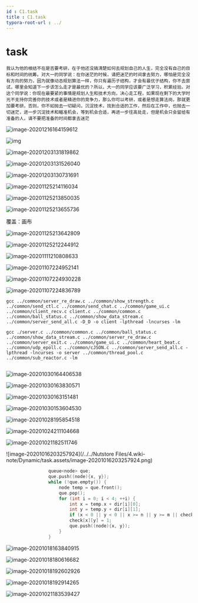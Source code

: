 ```yaml
---
id : C1.task
title : C1.task
typora-root-url : ../
---
```


# task

```
我认为他的根结不在是否要考研，在于他还没搞清楚如何去规划自己的人生，完全没有自己的目标和时间的统筹。对大一的同学说：在你迷茫的时候，请把迷茫的时间拿去努力，哪怕是完全没有方向的努力，因为就像动态规划算法一样，你只有遍历子结构，才会有最优子结构，你不去尝试，哪里会知道下一步该怎么走才是最优的？所以，大一的同学应该要广泛学习，积累经验。对这个同学说：你现在最要紧的事情是规划人生和技术方向，决心走工程，如果现在剩下的大学时光不支持你完善你的技术或者是精进你的竞争力，那么你可以考研，或者是想走算法岗，那就更加要考研，否则，你不如抛去一切疑问，沉淀技术，找到合适的工作，然后在工作中，也抛去一切迷茫，进一步沉淀技术和瞄准机会，等到机会合适，再进一步往高处走，但是机会只会留给有准备的人，请不要把准备的时间都拿去迷茫
```







![image-20201216164159612](/Image/C1.task-photo/image-20201216164159612.png)

![img](/Image/C1.task-photo/ab5ec5b8812763ef605335bfc124c02c79f7f6ce.png)



![image-20201203131819862](/Image/C1.task-photo/image-20201203131819862.png)

![image-20201203131526040](/Image/C1.task-photo/image-20201203131526040.png)

![image-20201203130731691](/Image/C1.task-photo/image-20201203130731691.png)



![image-20201125214116034](/Image/C1.task-photo/image-20201125214116034.png)

![image-20201125213850035](/Image/C1.task-photo/image-20201125213850035.png)

![image-20201125213655736](/Image/C1.task-photo/image-20201125213655736.png)

覆盖：画布

![image-20201125213642809](/Image/C1.task-photo/image-20201125213642809.png)

![image-20201125212244912](/Image/C1.task-photo/image-20201125212244912.png)

![image-20201111210808633](/Image/C1.task-photo/image-20201111210808633.png)

![image-20201107224952141](/Image/C1.task-photo/image-20201107224952141.png)

![image-20201107224930228](/Image/C1.task-photo/image-20201107224930228.png)

![image-20201107224836789](/Image/C1.task-photo/image-20201107224836789.png)



```
gcc ../common/server_re_draw.c ../common/show_strength.c ../common/send_ctl.c ../common/send_chat.c ../common/game_ui.c ../common/client_recv.c client.c ../common/common.c ../common/ball_status.c ../common/show_data_stream.c ../common/server_send_all.c -D_D -o client -lpthread -lncurses -lm

gcc ./server.c ../common/common.c ../common/ball_status.c ../common/show_data_stream.c ../common/server_re_draw.c ../common/server_exit.c ../common/game_ui.c ../common/heart_beat.c ../common/udp_epoll.c ../common/cJSON.c ../common/server_send_all.c -lpthread -lncurses -o server ../common/thread_pool.c ../common/sub_reactor.c -lm


```





![image-20201030164406538](/Image/C1.task-photo/image-20201030164406538.png)

![image-20201030163830571](/Image/C1.task-photo/image-20201030163830571.png)

![image-20201030163151481](/Image/C1.task-photo/image-20201030163151481.png)

![image-20201030153604530](/Image/C1.task-photo/image-20201030153604530.png)

![image-20201028195854518](/Image/C1.task-photo/image-20201028195854518.png)

![image-20201024211104668](/Image/C1.task-photo/image-20201024211104668.png)



![image-20201021182511746](/Image/C1.task-photo/image-20201021182511746.png)



![image-20201016203257924](/../../Nutstore Files/4.wiki-note/Dynamic/task.assets/image-20201016203257924.png)

```cpp
                queue<node> que;
                que.push((node){x, y});
                while (!que.empty()) {
                    node temp = que.front();
                    que.pop();
                    for (int i = 0; i < 4; ++i) {
                        int x = temp.x + dir[i][0];
                        int y = temp.y + dir[i][1];
                        if (x < 0 || y < 0 || x >= n || y >= m || check[x][y] || grid[x][y] == 'X') continue;
                        check[x][y] = 1;
                        que.push((node){x, y});
                    }
                }
```

![image-20201018163840915](/Image/C1.task-photo/image-20201018163840915.png)

![image-20201018180616682](/Image/C1.task-photo/image-20201018180616682.png)

![image-20201018192602926](/Image/C1.task-photo/image-20201018192602926.png)

![image-20201018192914265](/Image/C1.task-photo/image-20201018192914265.png)

![image-20201021183539427](/Image/C1.task-photo/image-20201021183539427.png)
